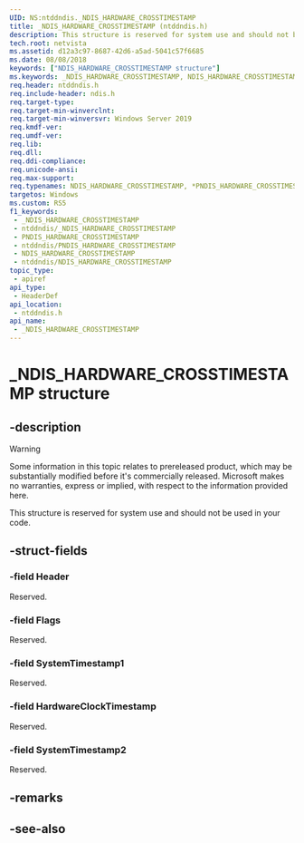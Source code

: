 ```yaml
---
UID: NS:ntddndis._NDIS_HARDWARE_CROSSTIMESTAMP
title: _NDIS_HARDWARE_CROSSTIMESTAMP (ntddndis.h)
description: This structure is reserved for system use and should not be used in your code.
tech.root: netvista
ms.assetid: d12a3c97-8687-42d6-a5ad-5041c57f6685
ms.date: 08/08/2018
keywords: ["NDIS_HARDWARE_CROSSTIMESTAMP structure"]
ms.keywords: _NDIS_HARDWARE_CROSSTIMESTAMP, NDIS_HARDWARE_CROSSTIMESTAMP, *PNDIS_HARDWARE_CROSSTIMESTAMP,
req.header: ntddndis.h
req.include-header: ndis.h
req.target-type: 
req.target-min-winverclnt: 
req.target-min-winversvr: Windows Server 2019
req.kmdf-ver: 
req.umdf-ver: 
req.lib: 
req.dll: 
req.ddi-compliance: 
req.unicode-ansi: 
req.max-support: 
req.typenames: NDIS_HARDWARE_CROSSTIMESTAMP, *PNDIS_HARDWARE_CROSSTIMESTAMP
targetos: Windows
ms.custom: RS5
f1_keywords:
 - _NDIS_HARDWARE_CROSSTIMESTAMP
 - ntddndis/_NDIS_HARDWARE_CROSSTIMESTAMP
 - PNDIS_HARDWARE_CROSSTIMESTAMP
 - ntddndis/PNDIS_HARDWARE_CROSSTIMESTAMP
 - NDIS_HARDWARE_CROSSTIMESTAMP
 - ntddndis/NDIS_HARDWARE_CROSSTIMESTAMP
topic_type:
 - apiref
api_type:
 - HeaderDef
api_location:
 - ntddndis.h
api_name:
 - _NDIS_HARDWARE_CROSSTIMESTAMP
---
```


# _NDIS_HARDWARE_CROSSTIMESTAMP structure


## -description

> [!WARNING]
> Some information in this topic relates to prereleased product, which may be substantially modified before it's commercially released. Microsoft makes no warranties, express or implied, with respect to the information provided here.

This structure is reserved for system use and should not be used in your code.

## -struct-fields

### -field Header

Reserved.

### -field Flags

Reserved.

### -field SystemTimestamp1

Reserved.

### -field HardwareClockTimestamp

Reserved.

### -field SystemTimestamp2

Reserved.

## -remarks

## -see-also

